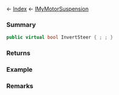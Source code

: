 ← [Index](Api-Index) ← [IMyMotorSuspension](Sandbox.ModAPI.Ingame.IMyMotorSuspension)

### Summary

```csharp
public virtual bool InvertSteer { ; ; }
```

### Returns

### Example

### Remarks

